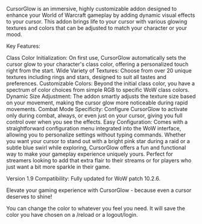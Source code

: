 CursorGlow is an immersive, highly customizable addon designed to enhance your World of Warcraft gameplay by adding dynamic visual effects to your cursor. This addon brings life to your cursor with various glowing textures and colors that can be adjusted to match your character or your mood.

Key Features:

Class Color Initialization: On first use, CursorGlow automatically sets the cursor glow to your character's class color, offering a personalized touch right from the start.
Wide Variety of Textures: Choose from over 20 unique textures including rings and stars, designed to suit all tastes and preferences.
Customizable Colors: Beyond the initial class color, you have a spectrum of color choices from simple RGB to specific WoW class colors.
Dynamic Size Adjustment: The addon smartly adjusts the texture size based on your movement, making the cursor glow more noticeable during rapid movements.
Combat Mode Specificity: Configure CursorGlow to activate only during combat, always, or even just on your cursor, giving you full control over when you see the effects.
Easy Configuration: Comes with a straightforward configuration menu integrated into the WoW interface, allowing you to personalize settings without typing commands.
Whether you want your cursor to stand out with a bright pink star during a raid or a subtle blue swirl while exploring, CursorGlow offers a fun and functional way to make your gameplay experience uniquely yours. Perfect for streamers looking to add that extra flair to their streams or for players who just want a bit more sparkle in their game.

Version 1.9 Compatibility: Fully updated for WoW patch 10.2.6.

Elevate your gaming experience with CursorGlow - because even a cursor deserves to shine!

 

You can change the color to whatever you feel you need. It will save the color you have chosen on a /reload or a logout/login. 
